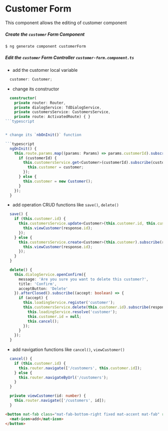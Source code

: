 # Customer Form

This component allows the editing of customer component

##### Create the `customer` Form Component

```
$ ng generate component customerForm
```

##### Edit the `customer` Form Controller `customer-form.component.ts`


* add the customer local variable

```typescript 
  customer: Customer;
```

* change its constructor

```typescript 
  constructor(
    private router: Router,
    private dialogService: TdDialogService,
    private customersService: CustomersService,
    private route: ActivatedRoute) { }
```typescript 


* change its `nbOnInit()` function

```typescript 
  ngOnInit() {
    this.route.params.map((params: Params) => params.customerId).subscribe(customerId => {
      if (customerId) {
        this.customersService.get<Customer>(customerId).subscribe(customer => {
          this.customer = customer;
        });
      } else {
        this.customer = new Customer();
      }
    });
  }
```

* add operation CRUD functions like `save()`, `delete()`

```typescript 
  save() {
    if (this.customer.id) {
      this.customersService.update<Customer>(this.customer.id, this.customer).subscribe(response => {
        this.viewCustomer(response.id);
      });
    } else {
      this.customersService.create<Customer>(this.customer).subscribe(response => {
        this.viewCustomer(response.id);
      });
    }
  }

  delete() {
    this.dialogService.openConfirm({
      message: 'Are you sure you want to delete this customer?',
      title: 'Confirm',
      acceptButton: 'Delete'
    }).afterClosed().subscribe((accept: boolean) => {
      if (accept) {
        this.loadingService.register('customer');
        this.customersService.delete(this.customer.id).subscribe(response => {
          this.loadingService.resolve('customer');
          this.customer.id = null;
          this.cancel();
        });
      }
    });
  }
```

* add navigation functions like `cancel()`, `viewCustomer()`

```typescript 
  cancel() {
    if (this.customer.id) {
      this.router.navigate(['/customers', this.customer.id]);
    } else {
      this.router.navigateByUrl('/customers');
    }
  }

  private viewCustomer(id: number) {
    this.router.navigate(['/customers', id]);
  }
```

```html
<button mat-fab class="mat-fab-bottom-right fixed mat-accent mat-fab" routerLink="/customers/create">
  <mat-icon>add</mat-icon>
</button>
```

